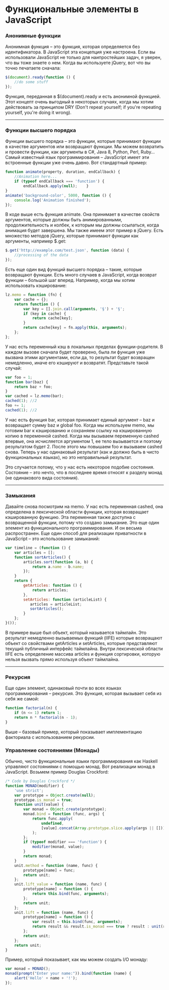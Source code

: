 # Функциональные элементы в JavaScript

### **Анонимные функции**

Анонимная функция – это функция, которая определяется без идентификатора. В JavaScript эта концепция уже настроена. Если вы использовали JavaScript не только для наипростейших задач, я уверен, что вы тоже знаете о нем. Когда вы используете jQuery, вот что вы точно печатаете сначала:

```js
$(document).ready(function () {
    //do some stuff
});
```

Функция, переданная в $\(document\).ready и есть анонимной функцией. Этот концепт очень выгодный в некоторых случаях, когда мы хотим действовать за принципом DRY \(Don't repeat yourself; if you're repeating yourself, you're doing it wrong\).

---

### **Функции высшего порядка**

Функции высшего порядка – это функции, которые принимают функции в качестве аргументов или возвращают функции. Мы можем возвратить и провести функции, как аргументы в C\#, Java 8, Python, Perl, Ruby… Самый известный язык программирования – JavaScript имеет эти встроенные функции уже очень давно. Вот стандартный пример:

```js
function animate(property, duration, endCallback) {
    //Animation here...
    if (typeof endCallback === 'function') {
        endCallback.apply(null);    }
}
animate('background-color', 5000, function () {
    console.log('Animation finished');
});
```

В коде выше есть функция animate. Она принимает в качестве свойств аргументов, которые должны быть анимированными, продолжительность и колбек, к которым мы должны ссылаться, когда анимация будет завершена. Мы также имеем этот пример в jQuery. Есть множество методов jQuery, которые принимают функции как аргументы, например $.get:

```js
$.get('http://example.com/test.json', function (data) {
    //processing of the data
});
```

Есть еще один вид функций высшего порядка – такие, которые возвращают функции. Есть много случаев в JavaScript, когда возврат функции – большой шаг вперед. Например, когда мы хотим использовать кэширование:

```js
lz.memo = function (fn) {
    var cache = {};
    return function () {
        var key = [].join.call(arguments, '§') + '§';
        if (key in cache) {
            return cache[key];
        }
        return cache[key] = fn.apply(this, arguments);
    };
};
```

У нас есть переменный кэш в локальных пределах функции-родителя. В каждом вызове сначала будет проверено, была ли функция уже вызвана этими аргументами, если да, то результат будет возвращен немедленно, иначе его кэшируют и возвратят. Представьте такой случай:

```js
var foo = 1;
function bar(baz) {
    return baz + foo;
}
var cached = lz.memo(bar);
cached(1); //2
foo += 1;
cached(1); //2
```

У нас есть функция bar, которая принимает единый аргумент – baz и возвращает сумму baz и global foo. Когда мы используем memo, мы готовим bar к кэшированию и сохраняем ссылку на кэшированную копию в переменной cashed. Когда мы вызываем переменную cashed впервые, она исчисляется аргументом 1, ее тело вызывается и поэтому результатом будет 2. После этого мы повышаем foo и вызываем cashed снова. Теперь у нас одинаковый результат \(как и должно быть в чисто функциональных языках\), но это неправильный результат.

Это случается потому, что у нас есть некоторое подобие состояния. Состояние – это нечто, что в последнее время относят к разделу монад \(не одинакового вида состояния\).

---

### **Замыкания**

Давайте снова посмотрим на memo. У нас есть переменная cashed, она определена в лексической области функции, которая возвращает кэшированную функцию. Эта переменная также доступна с возвращенной функции, потому что создано замыкание. Это еще один элемент из функционального программирования. И он весьма распространен. Еще один способ для реализации приватности в JavaScript – это использование замыканий:

```js
var timeline = (function () {
    var articles = [];
    function sortArticles() {
        articles.sort(function (a, b) {
            return a.name - b.name;
        });
    }
    return {
        getArticles: function () {
            return articles;
        },
        setArticles: function (articleList) {
           articles = articleList;
           sortArticles();
        }
    };
}());
```

В примере выше был объект, который называется таймлайн. Это результат немедленно вызываемых функций \(IIFE\) которые возвращают объект со свойствами getArticles и setArticles, которые представляют текущий публичный интерфейс таймлайна. Внутри лексической области IIFE есть определение массива articles и функция сортировки, которую нельзя вызвать прямо используя объект таймлайна.

---

### **Рекурсия**

Еще один элемент, одинаковый почти во всех языках программирования – рекурсия. Это функция, которая вызывает себя из себя же самой:

```js
function factorial(n) {
    if (n <= 1) return 1;
    return n * factorial(n - 1);
}
```

Выше – базовый пример, который показывает имплементацию факториала с использованием рекурсии.

### **Управление состояниями \(Монады\)**

Обычно, чисто функциональные языки программирования как Haskell управляют состояниями с помощью монад. Вот реализации монад в JavaScript. Возьмем пример Douglas Crockford:

```js
/* Code by Douglas Crockford */
function MONAD(modifier) {
    'use strict';
    var prototype = Object.create(null);
    prototype.is_monad = true;
    function unit(value) {
        var monad = Object.create(prototype);
        monad.bind = function (func, args) {
            return func.apply(
                undefined,
                [value].concat(Array.prototype.slice.apply(args || []))
            );
        };
        if (typeof modifier === 'function') {
            modifier(monad, value);
        }
        return monad;
    }
    unit.method = function (name, func) {
        prototype[name] = func;
        return unit;
    };
    unit.lift_value = function (name, func) {
        prototype[name] = function () {
            return this.bind(func, arguments);
        };
        return unit;
    };
    unit.lift = function (name, func) {
        prototype[name] = function () {
            var result = this.bind(func, arguments);
            return result && result.is_monad === true ? result : unit(result);
        };
        return unit;
    };
    return unit;
}
```

Пример, который показывает, как мы можем создать I/O монаду:

```js
var monad = MONAD();
monad(prompt("Enter your name:")).bind(function (name) {
    alert('Hello' + name + '!');
});
```



